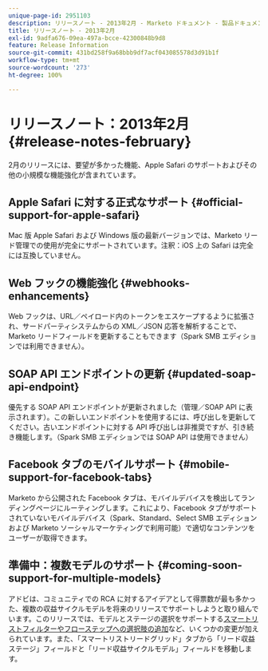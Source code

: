 ```yaml
---
unique-page-id: 2951103
description: リリースノート - 2013年2月 - Marketo ドキュメント - 製品ドキュメント
title: リリースノート - 2013年2月
exl-id: 9adfa676-09ea-497a-bcce-42300848b9d8
feature: Release Information
source-git-commit: 431bd258f9a68bbb9df7acf043085578d3d91b1f
workflow-type: tm+mt
source-wordcount: '273'
ht-degree: 100%

---
```


# リリースノート：2013年2月 {#release-notes-february}

2月のリリースには、要望が多かった機能、Apple Safari のサポートおよびその他の小規模な機能強化が含まれています。

## Apple Safari に対する正式なサポート {#official-support-for-apple-safari}

Mac 版 Apple Safari および Windows 版の最新バージョンでは、Marketo リード管理での使用が完全にサポートされています。注釈：iOS 上の Safari は完全には互換していません。

## Web フックの機能強化 {#webhooks-enhancements}

Web フックは、URL／ペイロード内のトークンをエスケープするように拡張され、サードパーティシステムからの XML／JSON 応答を解析することで、Marketo リードフィールドを更新することもできます（Spark SMB エディションでは利用できません）。

## SOAP API エンドポイントの更新 {#updated-soap-api-endpoint}

優先する SOAP API エンドポイントが更新されました（管理／SOAP API に表示されます）。この新しいエンドポイントを使用するには、呼び出しを更新してください。古いエンドポイントに対する API 呼び出しは非推奨ですが、引き続き機能します。（Spark SMB エディションでは SOAP API は使用できません）

## Facebook タブのモバイルサポート {#mobile-support-for-facebook-tabs}

Marketo から公開された Facebook タブは、モバイルデバイスを検出してランディングページにルーティングします。これにより、Facebook タブがサポートされていないモバイルデバイス（Spark、Standard、Select SMB エディションおよび Marketo ソーシャルマーケティングで利用可能）で適切なコンテンツをユーザーが取得できます。

## 準備中：複数モデルのサポート {#coming-soon-support-for-multiple-models}

アドビは、コミュニティでの RCA に対するアイデアとして得票数が最も多かった、複数の収益サイクルモデルを将来のリリースでサポートしようと取り組んでいます。このリリースでは、モデルとステージの選択をサポートする[スマートリストフィルターやフローステップへの選択肢の追加](/help/marketo/product-docs/reporting/revenue-cycle-analytics/revenue-cycle-models/find-all-leads-in-a-revenue-cycle-model.md)など、いくつかの変更が加えられています。また、「スマートリストリードグリッド」タブから「リード収益ステージ」フィールドと「リード収益サイクルモデル」フィールドを移動します。
